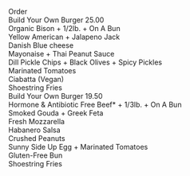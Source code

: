 Order <br />
 Build Your Own Burger 25.00 <br />
    Organic Bison + 1/2lb. + On A Bun <br />
    Yellow American + Jalapeno Jack <br />
    Danish Blue cheese <br />
    Mayonaise + Thai Peanut Sauce <br />
    Dill Pickle Chips + Black Olives + Spicy Pickles <br />
    Marinated Tomatoes <br />
    Ciabatta (Vegan) <br />
    Shoestring Fries <br />
 Build Your Own Burger 19.50 <br />
    Hormone & Antibiotic Free Beef* + 1/3lb. + On A Bun <br />
    Smoked Gouda + Greek Feta <br />
    Fresh Mozzarella <br />
    Habanero Salsa <br />
    Crushed Peanuts <br />
    Sunny Side Up Egg + Marinated Tomatoes <br />
    Gluten-Free Bun <br />
    Shoestring Fries <br />
